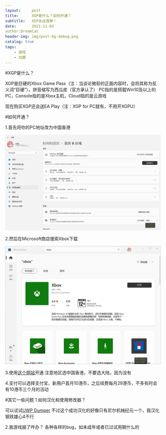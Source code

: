 ```yaml
---
layout:     post
title:      XGP是什么？如何开通？
subtitle:   XGP永远滴神！
date:       2021-11-03
author:DreamCat
header-img: img/post-bg-debug.png
catalog: true
tags:
    - 游戏
    - 白嫖
---
```



#XGP是什么？

XGP是巨硬的Xbox Game Pass（注：当谈论微软的正面内容时，会将其称为反义词“巨硬”），拼音缩写为西瓜皮（官方承认了）
PC指的是搭载Win10及以上的PC，Console指的是Xbox主机，Cloud指的是云游戏

现在购买XGP还会送EA Play（注：XGP for PC就有，不用开XGPU）


#如何开通？

1.首先将你的PC地址改为中国香港

![](https://github.com/DreamingCats/dreamingcats.github.io/raw/main/img/XGP/Location.png)

2.然后在Microsoft商店搜索Xbox下载

![](https://github.com/DreamingCats/dreamingcats.github.io/raw/main/img/XGP/Xbox.png)

3.使用<a href="https://www.microsoft.com/zh-hk/p/xbox-game-pass/CFQ7TTC0KGQ8/0002?rtc=1&activetab=pivot%3aoverviewtab" target="_blank">这个网站</a>开通
注意地区选中国香港，不要选大陆，因为没有

4.支付可以选择支付宝，新用户首月10港币，之后续费每月29港币，不多有时会有10港币三个月的活动

#其它一些问题
1.如何汉化和使用修改器？

可以试试[UWP Dumper](https://github.com/Wunkolo/UWPDumper)
不过这个成功汉化的好像只有尼尔机械纪元一个，我汉化钢铁雄心4不行

2.我游戏崩了咋办？
各种各样的bug，如未成年或者已过试用期什么的